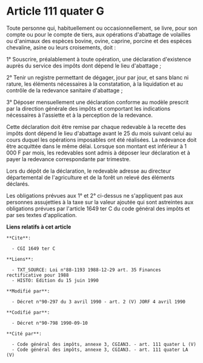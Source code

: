 # Article 111 quater G

Toute personne qui, habituellement ou occasionnellement, se livre, pour son compte ou pour le compte de tiers, aux opérations
d'abattage de volailles ou d'animaux des espèces bovine, ovine, caprine, porcine et des espèces chevaline, asine ou leurs
croisements, doit :

1° Souscrire, préalablement à toute opération, une déclaration d'existence auprès du service des impôts dont dépend le lieu
d'abattage ;

2° Tenir un registre permettant de dégager, jour par jour, et sans blanc ni rature, les éléments nécessaires à la
constatation, à la liquidation et au contrôle de la redevance sanitaire d'abattage ;

3° Déposer mensuellement une déclaration conforme au modèle prescrit par la direction générale des impôts et comportant les
indications nécessaires à l'assiette et à la perception de la redevance.

Cette déclaration doit être remise par chaque redevable à la recette des impôts dont dépend le lieu d'abattage avant le 25 du
mois suivant celui au cours duquel les opérations imposables ont été réalisées. La redevance doit être acquittée dans le même
délai. Lorsque son montant est inférieur à 1 000 F par mois, les redevables sont admis à déposer leur déclaration et à payer
la redevance correspondante par trimestre.

Lors du dépôt de la déclaration, le redevable adresse au directeur départemental de l'agriculture et de la forêt un relevé
des éléments déclarés.

Les obligations prévues aux 1° et 2° ci-dessus ne s'appliquent pas aux personnes assujetties à la taxe sur la valeur ajoutée
qui sont astreintes aux obligations prévues par l'article 1649 ter C du code général des impôts et par ses textes
d'application.

**Liens relatifs à cet article**

	**Cite**:

	  - CGI 1649 ter C

	**Liens**:

	  - TXT_SOURCE: Loi n°88-1193 1988-12-29 art. 35 Finances rectificative pour 1988
	  - HISTO: Edition du 15 juin 1990

	**Modifié par**:

	  - Décret n°90-297 du 3 avril 1990 - art. 2 (V) JORF 4 avril 1990

	**Codifié par**:

	  - Décret n°90-798 1990-09-10

	**Cité par**:

	  - Code général des impôts, annexe 3, CGIAN3. - art. 111 quater L (V)
	  - Code général des impôts, annexe 3, CGIAN3. - art. 111 quater LA (V)
